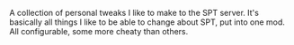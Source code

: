 A collection of personal tweaks I like to make to the SPT server.
It's basically all things I like to be able to change about SPT, put into one mod.
All configurable, some more cheaty than others.